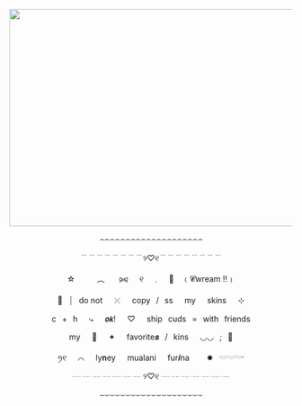 <p align="center">
  <img width="800" height="386" src="https://github.com/user-attachments/assets/6a36e79f-9a65-40cc-aed4-2eec5ae21ed8">
</p>

<p align="center">⌢⌢⌢⌢⌢⌢⌢⌢⌢⌢⌢⌢⌢⌢⌢⌢⌢⌢⌢⌢</p>
<p align="center">﹉﹉﹉﹉﹉﹉﹉﹉୨♡୧﹉﹉﹉﹉﹉﹉﹉﹉</p>

<p align="center">☆ㅤㅤㅤ︵ㅤㅤ⪩⪨⠀⠀୧⠀⠀𓈒⠀⠀🌊 ⠀﹙𝓒wream !!﹚</p>

<p align="center">🦈⠀┊⠀do not⠀⠀𓏴⠀⠀copy⠀/⠀ss⠀⠀my⠀⠀skins⠀⠀⊹</p>

<p align="center">c⠀+⠀h⠀⠀⤷⠀⠀𝙤𝙠!⠀⠀♡⠀⠀ship⠀cuds⠀=⠀with⠀friends</p>

<p align="center">my⠀⠀🫧⠀⠀✦︎⠀⠀favorite𝒔⠀/⠀kins⠀⠀◡◡⠀;⠀🐚</p>

<p align="center">ꪆ୧⠀⠀⌒⠀⠀ly𝐧ey⠀⠀mualani⠀⠀fur𝒊na⠀⠀⠀✸⠀𓎟𓎟𓎡</p>

<p align="center">┈ ┈ ┈ ┈ ┈ ┈ ┈ ୨♡୧ ┈ ┈ ┈ ┈ ┈ ┈ ┈</p>
<p align="center">⌣⌣⌣⌣⌣⌣⌣⌣⌣⌣⌣⌣⌣⌣⌣⌣⌣⌣⌣⌣</p>

